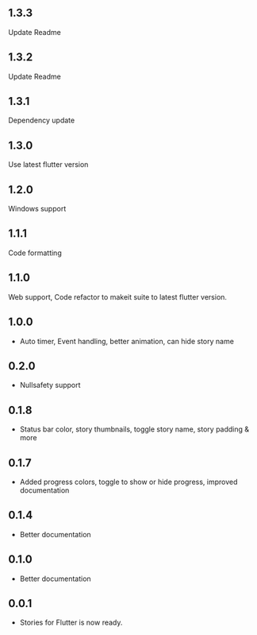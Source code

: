 ## 1.3.3
Update Readme

## 1.3.2
Update Readme

## 1.3.1
Dependency update

## 1.3.0
Use latest flutter version

## 1.2.0
Windows support

## 1.1.1

Code formatting

## 1.1.0

Web support, Code refactor to makeit suite to latest flutter version.

## 1.0.0

* Auto timer, Event handling, better animation, can hide story name

## 0.2.0

* Nullsafety support

## 0.1.8

* Status bar color, story thumbnails, toggle story name, story padding & more

## 0.1.7

* Added progress colors, toggle to show or hide progress, improved documentation

## 0.1.4

* Better documentation

## 0.1.0

* Better documentation

## 0.0.1

* Stories for Flutter is now ready.


